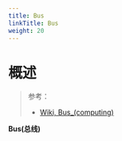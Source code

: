 ```yaml
---
title: Bus
linkTitle: Bus
weight: 20
---
```


# 概述

> 参考：
>
> - [Wiki, Bus_(computing)](https://en.wikipedia.org/wiki/Bus_(computing))

**Bus(总线)**
